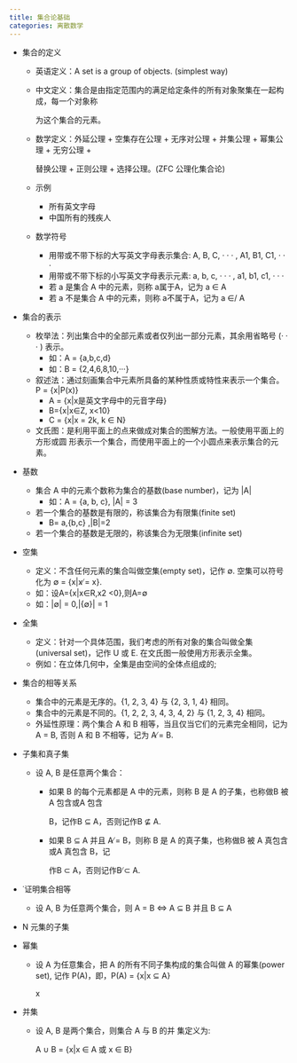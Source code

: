 ```yaml
---
title: 集合论基础
categories: 离散数学
---
```




- 集合的定义

  - 英语定义：A set is a group of objects. (simplest way)

  - 中文定义：集合是由指定范围内的满足给定条件的所有对象聚集在一起构成，每一个对象称

    为这个集合的元素。

  - 数学定义：外延公理 + 空集存在公理 + 无序对公理 + 并集公理 + 幂集公理 + 无穷公理 +

    替换公理 + 正则公理 + 选择公理。(ZFC 公理化集合论)

  - 示例

    - 所有英文字母
    - 中国所有的残疾人

  - 数学符号

    - 用带或不带下标的大写英文字母表示集合: A, B, C, · · · , A1, B1, C1, · · · 
    - 用带或不带下标的小写英文字母表示元素: a, b, c, · · · , a1, b1, c1, · · ·
    - 若 a 是集合 A 中的元素，则称 a属于A，记为 a ∈ A
    - 若 a 不是集合 A 中的元素，则称 a不属于A，记为 a ∈/ A

- 集合的表示

  - 枚举法：列出集合中的全部元素或者仅列出一部分元素，其余用省略号 (· · · ) 表示。
    - 如：A = {a,b,c,d}
    - 如：B = {2,4,6,8,10,···}
  - 叙述法：通过刻画集合中元素所具备的某种性质或特性来表示一个集合。P = {x|P(x)}
    - A = {x|x是英文字母中的元音字母}
    - B={x|x∈Z, x<10}
    - C = {x|x = 2k, k ∈ N}
  - 文氏图：是利用平面上的点来做成对集合的图解方法。一般使用平面上的方形或圆 形表示一个集合，而使用平面上的一个小圆点来表示集合的元素。

- 基数

  - 集合 A 中的元素个数称为集合的基数(base number)，记为 |A|
    - 如：A = {a, b, c}, |A| = 3
  - 若一个集合的基数是有限的，称该集合为有限集(finite set)
    - B= a,{b,c} ,|B|=2
  - 若一个集合的基数是无限的，称该集合为无限集(infinite set)

- 空集

  - 定义：不含任何元素的集合叫做空集(empty set)，记作 ∅. 空集可以符号化为 ∅ = {x|x ̸= x}.
  - 如：设A={x|x∈R,x2 <0},则A=∅
  - 如：|∅| = 0,|{∅}| = 1

- 全集

  - 定义：针对一个具体范围，我们考虑的所有对象的集合叫做全集(universal set)，记作 U 或 E. 在文氏图一般使用方形表示全集。
  - 例如：在立体几何中，全集是由空间的全体点组成的;

- 集合的相等关系

  - 集合中的元素是无序的。{1, 2, 3, 4} 与 {2, 3, 1, 4} 相同。
  - 集合中的元素是不同的。{1, 2, 2, 3, 4, 3, 4, 2} 与 {1, 2, 3, 4} 相同。
  - 外延性原理：两个集合 A 和 B 相等，当且仅当它们的元素完全相同，记为 A = B, 否则 A 和 B 不相等，记为 A  ̸= B.

- 子集和真子集

  - 设 A, B 是任意两个集合：

    - 如果 B 的每个元素都是 A 中的元素，则称 B 是 A 的子集，也称做B 被 A 包含或A 包含

      B，记作B ⊆ A，否则记作B ⊈ A.

    - 如果 B ⊆ A 并且 A ̸= B，则称 B 是 A 的真子集，也称做B 被 A 真包含或A 真包含 B，记

      作B ⊂ A，否则记作B ̸⊂ A.

- ˙证明集合相等

  - 设 A, B 为任意两个集合，则 A = B ⇔ A ⊆ B 并且 B ⊆ A

- N 元集的子集

- 幂集

  - 设 A 为任意集合，把 A 的所有不同子集构成的集合叫做 A 的幂集(power set), 记作 P(A)，即，P(A) = {x|x ⊆ A}

    x

- 并集

  - 设 A, B 是两个集合，则集合 A 与 B 的并 集定义为:

    A ∪ B = {x|x ∈ A 或 x ∈ B}

